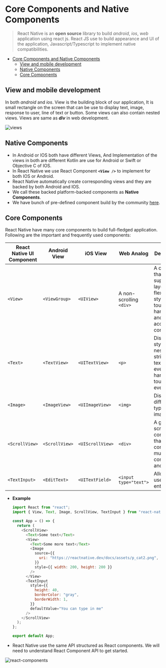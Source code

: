 # Core Components and Native Components

> React Native is an **open source** library to build _android_, _ios_, _web_ application using react js. React JS use to build appearance and UI of the application, Javascript/Typescript to implement native compatibilities.

- [Core Components and Native Components](#core-components-and-native-components)
  - [View and mobile development](#view-and-mobile-development)
  - [Native Components](#native-components)
  - [Core Components](#core-components)

## View and mobile development

In both _android_ and _ios_. View is the building block of our application, It is small rectangle on the screen that can be use to display text, image, response to user, line of text or button. Some views can also contain nested views. Views are same as **_div_** in web development.

![views](https://reactnative.dev/docs/assets/diagram_ios-android-views.svg)

## Native Components

- In Android or IOS both have different Views, And Implementation of the views in both are different Kotlin are use for Android or Swift or Objective C of IOS.
- In React Native we use React Component **`<View />`** to implement for both IOS or Android.
- React Native automatically create corresponding views and they are backed by both Android and IOS.
- We call these backed platform-backed components as **Native Components**.
- We have bunch of pre-defined component build by the community [here](https://reactnative.directory/).

## Core Components

React Native have many core components to build full-fledged application. Following are the important and frequently used components:

| React Native UI Component | Android View   | iOS View         | Web Analog              | Description                                                                                           |
| ------------------------- | -------------- | ---------------- | ----------------------- | ----------------------------------------------------------------------------------------------------- |
| `<View>`                  | `<ViewGroup>`  | `<UIView>`       | A non-scrolling `<div>` | A container that supports layout with flexbox, style, some touch handling, and accessibility controls |
| `<Text>`                  | `<TextView>`   | `<UITextView>`   | `<p>`                   | Displays, styles, and nests strings of text and even handles touch events                             |
| `<Image>`                 | `<ImageView>`  | `<UIImageView>`  | `<img>`                 | Displays different types of images                                                                    |
| `<ScrollView>`            | `<ScrollView>` | `<UIScrollView>` | `<div>`                 | A generic scrolling container that can contain multiple components and views                          |
| `<TextInput>`             | `<EditText>`   | `<UITextField>`  | `<input type="text">`   | Allows the user to enter text                                                                         |

- **Example**

  ```js
  import React from "react";
  import { View, Text, Image, ScrollView, TextInput } from "react-native";

  const App = () => {
    return (
      <ScrollView>
        <Text>Some text</Text>
        <View>
          <Text>Some more text</Text>
          <Image
            source={{
              uri: "https://reactnative.dev/docs/assets/p_cat2.png",
            }}
            style={{ width: 200, height: 200 }}
          />
        </View>
        <TextInput
          style={{
            height: 40,
            borderColor: "gray",
            borderWidth: 1,
          }}
          defaultValue="You can type in me"
        />
      </ScrollView>
    );
  };

  export default App;
  ```

- React Native use the same API structured as React components. We will need to understand React Component API to get started.

![react-components](https://reactnative.dev/docs/assets/diagram_react-native-components_dark.svg)
